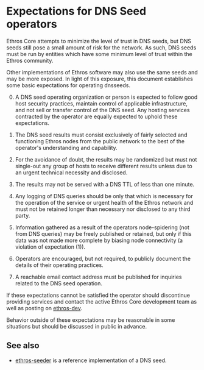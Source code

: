 Expectations for DNS Seed operators
====================================

Ethros Core attempts to minimize the level of trust in DNS seeds,
but DNS seeds still pose a small amount of risk for the network.
As such, DNS seeds must be run by entities which have some minimum
level of trust within the Ethros community.

Other implementations of Ethros software may also use the same
seeds and may be more exposed. In light of this exposure, this
document establishes some basic expectations for operating dnsseeds.

0. A DNS seed operating organization or person is expected to follow good
host security practices, maintain control of applicable infrastructure,
and not sell or transfer control of the DNS seed. Any hosting services
contracted by the operator are equally expected to uphold these expectations.

1. The DNS seed results must consist exclusively of fairly selected and
functioning Ethros nodes from the public network to the best of the
operator's understanding and capability.

2. For the avoidance of doubt, the results may be randomized but must not
single-out any group of hosts to receive different results unless due to an
urgent technical necessity and disclosed.

3. The results may not be served with a DNS TTL of less than one minute.

4. Any logging of DNS queries should be only that which is necessary
for the operation of the service or urgent health of the Ethros
network and must not be retained longer than necessary nor disclosed
to any third party.

5. Information gathered as a result of the operators node-spidering
(not from DNS queries) may be freely published or retained, but only
if this data was not made more complete by biasing node connectivity
(a violation of expectation (1)).

6. Operators are encouraged, but not required, to publicly document the
details of their operating practices.

7. A reachable email contact address must be published for inquiries
related to the DNS seed operation.

If these expectations cannot be satisfied the operator should
discontinue providing services and contact the active Ethros
Core development team as well as posting on
[ethros-dev](https://groups.google.com/forum/#!forum/ethros-dev).

Behavior outside of these expectations may be reasonable in some
situations but should be discussed in public in advance.

See also
----------
- [ethros-seeder](https://github.com/pooler/ethros-seeder) is a reference implementation of a DNS seed.
